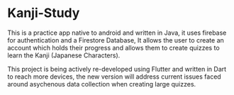 # Kanji-Study

This is a practice app native to android and written in Java, it uses firebase for authentication and a Firestore Database,
It allows the user to create an account which holds their progress and allows them to create quizzes to learn the Kanji (Japanese Characters).

This project is being actively re-developed using Flutter and written in Dart to reach more devices, the new version will address current
issues faced around asychenous data collection when creating large quizzes.
